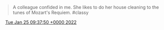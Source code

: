 > A colleague confided in me\. She likes to do her house cleaning to the tunes of Mozart's Requiem\. \#classy

<img src="../../media/tweet.ico" width="12" /> [Tue Jan 25 09:37:50 +0000 2022](https://twitter.com/DromerDenker/status/1485909769282011138)